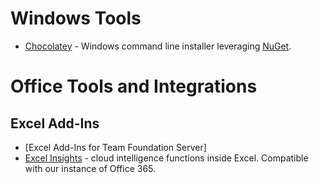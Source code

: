 # Windows Tools

- [Chocolatey](https://chocolatey.org/) - Windows command line installer leveraging [NuGet](https://www.nuget.org/).

# Office Tools and Integrations
## Excel Add-Ins
- [Excel Add-Ins for Team Foundation Server]
- [Excel Insights](https://support.office.com/en-us/article/insights-in-excel-3223aab8-f543-4fda-85ed-76bb0295ffc4) - cloud intelligence functions inside Excel. Compatible with our instance of Office 365. 
